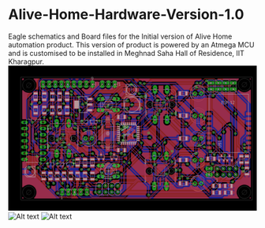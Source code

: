 # Alive-Home-Hardware-Version-1.0
Eagle schematics and Board files for the Initial version of Alive Home automation product. This version of product is powered by an Atmega MCU and is customised to be installed in Meghnad Saha Hall of Residence, IIT Kharagpur.
![Alt text](logic1.png?raw=true "Logic board to control fan and switching boards")
![Alt text](fan?raw=true "AC Fan control board")
![Alt text](switch?raw=true "AC appliance switching Board")
